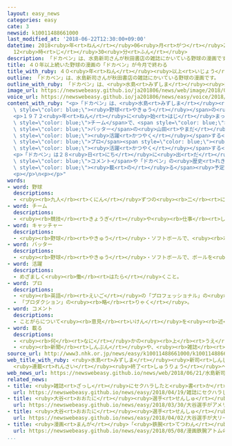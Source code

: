 ```yaml
---
layout: easy_news
categories: easy
cate: 3
newsid: k10011488661000
last_modified_at: '2018-06-22T12:30:00+09:00'
datetime: 2018<ruby>年<rt>ねん</rt></ruby>06<ruby>月<rt>がつ</rt></ruby>22<ruby>日<rt>にち</rt></ruby>
  12<ruby>時<rt>じ</rt></ruby>30<ruby>分<rt>ふん</rt></ruby>
description: 「ドカベン」は、水島新司さんが秋田書店の雑誌にかいている野球の漫画です。
title: ４０年以上続いた野球の漫画の「ドカベン」が今月で終わる
title_with_ruby: ４０<ruby>年<rt>ねん</rt></ruby><ruby>以上<rt>いじょう</rt></ruby><ruby>続<rt>つづ</rt></ruby>いた<ruby>野球<rt>やきゅう</rt></ruby>の<ruby>漫画<rt>まんが</rt></ruby>の「ドカベン」が<ruby>今月<rt>こんげつ</rt></ruby>で<ruby>終<rt>お</rt></ruby>わる
outline: 「ドカベン」は、水島新司さんが秋田書店の雑誌にかいている野球の漫画です。
outline_with_ruby: 「ドカベン」は、<ruby>水島<rt>みずしま</rt></ruby><ruby>新司<rt>しんじ</rt></ruby>さんが<ruby>秋田書店<rt>あきたしょてん</rt></ruby>の<ruby>雑誌<rt>ざっし</rt></ruby>にかいている<ruby>野球<rt>やきゅう</rt></ruby>の<ruby>漫画<rt>まんが</rt></ruby>です。
image_url: https://newswebeasy.github.io/ja201806/news/web/image/2018/06/21/K10011488661_1806210106_1806210421_01_02.jpg
voice_url: https://newswebeasy.github.io/ja201806/news/easy/voice/2018/06/22/k10011488661000.mp4
content_with_ruby: "<p>「ドカベン」は、<ruby>水島<rt>みずしま</rt></ruby><ruby>新司<rt>しんじ</rt></ruby>さんが<ruby>秋田書店<rt>あきたしょてん</rt></ruby>の<ruby>雑誌<rt>ざっし</rt></ruby>にかいている<span\
  \ style=\"color: blue;\"><ruby>野球<rt>やきゅう</rt></ruby></span>の<ruby>漫画<rt>まんが</rt></ruby>です。</p>\n\
  <p>１９７２<ruby>年<rt>ねん</rt></ruby>に<ruby>始<rt>はじ</rt></ruby>まったときは、<ruby>高校<rt>こうこう</rt></ruby>の<span\
  \ style=\"color: blue;\">チーム</span>で、<span style=\"color: blue;\">キャッチャー</span>で<ruby>遠<rt>とお</rt></ruby>くまで<ruby>打<rt>う</rt></ruby>つ<span\
  \ style=\"color: blue;\">バッター</span>の<ruby>山田<rt>やまだ</rt></ruby><ruby>太郎<rt>たろう</rt></ruby>や、<ruby>岩鬼<rt>いわき</rt></ruby><ruby>正美<rt>まさみ</rt></ruby>が<span\
  \ style=\"color: blue;\"><ruby>活躍<rt>かつやく</rt></ruby></span>する<ruby>話<rt>はなし</rt></ruby>でした。そのあと<span\
  \ style=\"color: blue;\">プロ</span><span style=\"color: blue;\"><ruby>野球<rt>やきゅう</rt></ruby></span>で<span\
  \ style=\"color: blue;\"><ruby>活躍<rt>かつやく</rt></ruby></span>する<ruby>話<rt>はなし</rt></ruby>になって、<ruby>今<rt>いま</rt></ruby>まで<ruby>続<rt>つづ</rt></ruby>いていました。「ドカベン」の<ruby>本<rt>ほん</rt></ruby>は２０３<ruby>冊<rt>さつ</rt></ruby><ruby>出<rt>で</rt></ruby>ています。</p>\n\
  <p>「ドカベン」は２８<ruby>日<rt>にち</rt></ruby>に<ruby>出<rt>だ</rt></ruby>す<ruby>雑誌<rt>ざっし</rt></ruby>で<ruby>終<rt>お</rt></ruby>わることになりました。<ruby>水島<rt>みずしま</rt></ruby>さんの<span\
  \ style=\"color: blue;\">コメント</span>や「ドカベン」の<ruby>歴史<rt>れきし</rt></ruby>も<ruby>雑誌<rt>ざっし</rt></ruby>に<span\
  \ style=\"color: blue;\"><ruby>載<rt>の</rt></ruby>る</span><ruby>予定<rt>よてい</rt></ruby>です。</p>\n\
  <p></p>\n<p></p>"
words:
- word: 野球
  descriptions:
  - <ruby><rb>九人</rb><rt>くにん</rt></ruby>ずつの<ruby><rb>二</rb><rt>に</rt></ruby>チームが、たがいにバットでボールを<ruby><rb>打</rb><rt>う</rt></ruby>ってせめ<ruby><rb>合</rb><rt>あ</rt></ruby>い、<ruby><rb>点</rb><rt>てん</rt></ruby>を<ruby><rb>争</rb><rt>あらそ</rt></ruby>う<ruby><rb>競技</rb><rt>きょうぎ</rt></ruby>。ベースボール。
- word: チーム
  descriptions:
  - <ruby><rb>競技</rb><rt>きょうぎ</rt></ruby>や<ruby><rb>仕事</rb><rt>しごと</rt></ruby>をするときの、<ruby><rb>組</rb><rt>くみ</rt></ruby>や<ruby><rb>団体</rb><rt>だんたい</rt></ruby>。
- word: キャッチャー
  descriptions:
  - <ruby><rb>野球</rb><rt>やきゅう</rt></ruby>・ソフトボールで、<ruby><rb>本塁</rb><rt>ほんるい</rt></ruby>にいて、ピッチャーの<ruby><rb>投</rb><rt>な</rt></ruby>げたボールを<ruby><rb>受</rb><rt>う</rt></ruby>ける<ruby><rb>人</rb><rt>ひと</rt></ruby>。<ruby><rb>捕手</rb><rt>ほしゅ</rt></ruby>。
- word: バッター
  descriptions:
  - <ruby><rb>野球</rb><rt>やきゅう</rt></ruby>・ソフトボールで、ボールを<ruby><rb>打</rb><rt>う</rt></ruby>つ<ruby><rb>人</rb><rt>ひと</rt></ruby>。<ruby><rb>打者</rb><rt>だしゃ</rt></ruby>。
- word: 活躍
  descriptions:
  - めざましく<ruby><rb>働</rb><rt>はたら</rt></ruby>くこと。
- word: プロ
  descriptions:
  - <ruby><rb>英語</rb><rt>えいご</rt></ruby>の「プロフェッショナル」の<ruby><rb>略</rb><rt>りゃく</rt></ruby>。<ruby><rb>職業</rb><rt>しょくぎょう</rt></ruby>にすること。<ruby><rb>本職</rb><rt>ほんしょく</rt></ruby>。<ruby><rb>専門</rb><rt>せんもん</rt></ruby>。
  - 「プロダクション」の<ruby><rb>略</rb><rt>りゃく</rt></ruby>。
- word: コメント
  descriptions:
  - ことがらについて<ruby><rb>意見</rb><rt>いけん</rt></ruby>を<ruby><rb>述</rb><rt>の</rt></ruby>べること。また、その<ruby><rb>意見</rb><rt>いけん</rt></ruby>。<ruby><rb>見解</rb><rt>けんかい</rt></ruby>。<ruby><rb>解説</rb><rt>かいせつ</rt></ruby>。
- word: 載る
  descriptions:
  - <ruby><rb>何</rb><rt>なに</rt></ruby>かの<ruby><rb>上</rb><rt>うえ</rt></ruby>に<ruby><rb>置</rb><rt>お</rt></ruby>かれている。<ruby><rb>積</rb><rt>つ</rt></ruby>んである。
  - <ruby><rb>新聞</rb><rt>しんぶん</rt></ruby>や、<ruby><rb>雑誌</rb><rt>ざっし</rt></ruby>などに<ruby><rb>書</rb><rt>か</rt></ruby>かれる。
source_url: http://www3.nhk.or.jp/news/easy/k10011488661000/k10011488661000.html
web_title_with_ruby: <ruby>水島<rt>みずしま</rt></ruby><ruby>新司<rt>しんじ</rt></ruby>さんの<ruby>野球<rt>やきゅう</rt></ruby><ruby>漫画<rt>まんが</rt></ruby>「<ruby>ドカベン<rt>どかべん</rt></ruby>」
  <ruby>連載<rt>れんさい</rt></ruby><ruby>終了<rt>しゅうりょう</rt></ruby>へ
web_news_url: https://newswebeasy.github.io/news/web/2018/06/21/水島新司さんの野球漫画ドカベン-連載終了へ
related_news:
- title: <ruby>雑誌<rt>ざっし</rt></ruby>にセクハラしたと<ruby>書<rt>か</rt></ruby>かれた<ruby>財務省<rt>ざいむしょう</rt></ruby>の<ruby>事務<rt>じむ</rt></ruby><ruby>次官<rt>じかん</rt></ruby>がやめる
  url: https://newswebeasy.github.io/news/easy/2018/04/19/雑誌にセクハラしたと書かれた財務省の事務次官がやめる
- title: <ruby>大谷<rt>おおたに</rt></ruby><ruby>選手<rt>せんしゅ</rt></ruby>がアメリカの<ruby>大<rt>だい</rt></ruby>リーグの<ruby>初<rt>はじ</rt></ruby>めての<ruby>試合<rt>しあい</rt></ruby>でヒットを<ruby>打<rt>う</rt></ruby>つ
  url: https://newswebeasy.github.io/news/easy/2018/03/30/大谷選手がアメリカの大リーグの初めての試合でヒットを打つ
- title: <ruby>大谷<rt>おおたに</rt></ruby><ruby>選手<rt>せんしゅ</rt></ruby>が<ruby>大<rt>だい</rt></ruby>リーグの<ruby>試合<rt>しあい</rt></ruby>に<ruby>初<rt>はじ</rt></ruby>めてピッチャーで<ruby>出<rt>で</rt></ruby>て<ruby>勝<rt>か</rt></ruby>つ
  url: https://newswebeasy.github.io/news/easy/2018/04/02/大谷選手が大リーグの試合に初めてピッチャーで出て勝つ
- title: <ruby>漫画<rt>まんが</rt></ruby>「<ruby>鉄腕<rt>てつわん</rt></ruby>アトム」の１ページがオークションで３５００<ruby>万<rt>まん</rt></ruby><ruby>円<rt>えん</rt></ruby>
  url: https://newswebeasy.github.io/news/easy/2018/05/08/漫画鉄腕アトムの1ページがオークションで3500万円
...
```

